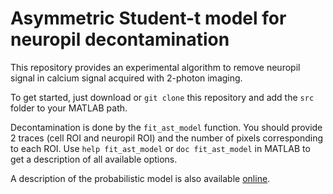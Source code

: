 # Asymmetric Student-t model for neuropil decontamination

This repository provides an experimental algorithm to remove neuropil signal in
calcium signal acquired with 2-photon imaging.

To get started, just download or `git clone` this repository and add the `src`
folder to your MATLAB path.

Decontamination is done by the `fit_ast_model` function. You should provide 2
traces (cell ROI and neuropil ROI) and the number of pixels corresponding to
each ROI. Use `help fit_ast_model` or `doc fit_ast_model` in MATLAB to get a
description of all available options.

A description of the probabilistic model is also available
[online](https://basellasermouse.github.io/ast_model/model.html).

